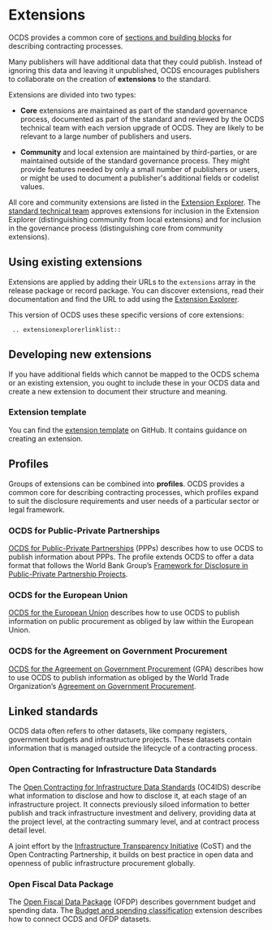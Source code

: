 # Extensions

OCDS provides a common core of [sections and building blocks](../../getting_started/building_blocks) for describing contracting processes.

Many publishers will have additional data that they could publish. Instead of ignoring this data and leaving it unpublished, OCDS encourages publishers to collaborate on the creation of **extensions** to the standard. 

Extensions are divided into two types:

* **Core** extensions are maintained as part of the standard governance process, documented as part of the standard and reviewed by the OCDS technical team with each version upgrade of OCDS. They are likely to be relevant to a large number of publishers and users.

* **Community** and local extension are maintained by third-parties, or are maintained outside of the standard governance process. They might provide features needed by only a small number of publishers or users, or might be used to document a publisher's additional fields or codelist values.

All core and community extensions are listed in the [Extension Explorer](https://extensions.open-contracting.org/en/). The [standard technical team](../../schema/governance) approves extensions for inclusion in the Extension Explorer (distinguishing community from local extensions) and for inclusion in the governance process (distinguishing core from community extensions).

## Using existing extensions

Extensions are applied by adding their URLs to the `extensions` array in the release package or record package. You can discover extensions, read their documentation and find the URL to add using the [Extension Explorer](https://extensions.open-contracting.org/en/).

This version of OCDS uses these specific versions of core extensions:

```eval_rst
 .. extensionexplorerlinklist::

```

## Developing new extensions

If you have additional fields which cannot be mapped to the OCDS schema or an existing extension, you ought to include these in your OCDS data and create a new extension to document their structure and meaning.

### Extension template

You can find the [extension template](https://github.com/open-contracting/standard_extension_template) on GitHub. It contains guidance on creating an extension.

## Profiles

Groups of extensions can be combined into **profiles**. OCDS provides a common core for describing contracting processes, which profiles expand to suit the disclosure requirements and user needs of a particular sector or legal framework.

### OCDS for Public-Private Partnerships

[OCDS for Public-Private Partnerships](https://standard.open-contracting.org/profiles/ppp/latest/en/) (PPPs) describes how to use OCDS to publish information about PPPs. The profile extends OCDS to offer a data format that follows the World Bank Group’s [Framework for Disclosure in Public-Private Partnership Projects](http://www.worldbank.org/en/topic/publicprivatepartnerships/brief/ppp-tools#T1).

### OCDS for the European Union

[OCDS for the European Union](https://standard.open-contracting.org/profiles/eu/master/en/) describes how to use OCDS to publish information on public procurement as obliged by law within the European Union.

### OCDS for the Agreement on Government Procurement

[OCDS for the Agreement on Government Procurement](https://standard.open-contracting.org/profiles/gpa/master/en/) (GPA) describes how to use OCDS to publish information as obliged by the World Trade Organization’s [Agreement on Government Procurement](https://www.wto.org/english/docs_e/legal_e/rev-gpr-94_01_e.htm).

## Linked standards

OCDS data often refers to other datasets, like company registers, government budgets and infrastructure projects. These datasets contain information that is managed outside the lifecycle of a contracting process.

### Open Contracting for Infrastructure Data Standards

The [Open Contracting for Infrastructure Data Standards](https://standard.open-contracting.org/infrastructure/latest/en/) (OC4IDS) describe what information to disclose and how to disclose it, at each stage of an infrastructure project. It connects previously siloed information to better publish and track infrastructure investment and delivery, providing data at the project level, at the contracting summary level, and at contract process detail level.

A joint effort by the [Infrastructure Transparency Initiative](http://infrastructuretransparency.org) (CoST) and the Open Contracting Partnership, it builds on best practice in open data and openness of public infrastructure procurement globally.

### Open Fiscal Data Package

The [Open Fiscal Data Package](http://www.fiscaltransparency.net/ofdp/) (OFDP) describes government budget and spending data. The [Budget and spending classification](https://extensions.open-contracting.org/en/extensions/budget_and_spend/) extension describes how to connect OCDS and OFDP datasets.
